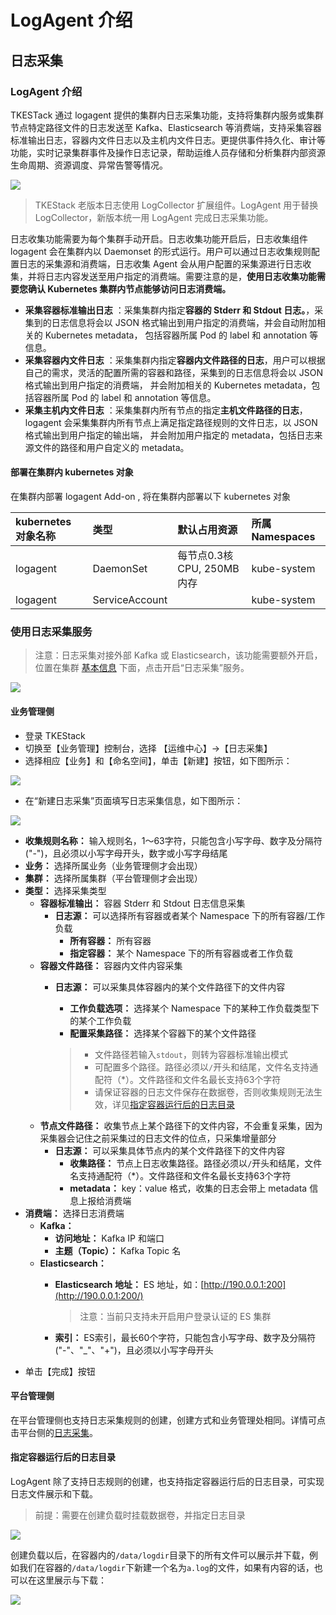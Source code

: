# LogAgent 介绍

## 日志采集

### LogAgent 介绍

TKESTack 通过 logagent 提供的集群内日志采集功能，支持将集群内服务或集群节点特定路径文件的日志发送至 Kafka、Elasticsearch 等消费端，支持采集容器标准输出日志，容器内文件日志以及主机内文件日志。更提供事件持久化、审计等功能，实时记录集群事件及操作日志记录，帮助运维人员存储和分析集群内部资源生命周期、资源调度、异常告警等情况。

![](../../../.gitbook/assets/image%20%2821%29.png)

> TKEStack 老版本日志使用 LogCollector 扩展组件。LogAgent 用于替换 LogCollector，新版本统一用 LogAgent 完成日志采集功能。

日志收集功能需要为每个集群手动开启。日志收集功能开启后，日志收集组件 logagent 会在集群内以 Daemonset 的形式运行。用户可以通过日志收集规则配置日志的采集源和消费端，日志收集 Agent 会从用户配置的采集源进行日志收集，并将日志内容发送至用户指定的消费端。需要注意的是，**使用日志收集功能需要您确认 Kubernetes 集群内节点能够访问日志消费端。**

* **采集容器标准输出日志** ：采集集群内指定**容器的 Stderr 和 Stdout 日志。**，采集到的日志信息将会以 JSON 格式输出到用户指定的消费端，并会自动附加相关的 Kubernetes metadata， 包括容器所属 Pod 的 label 和 annotation 等信息。
* **采集容器内文件日志** ：采集集群内指定**容器内文件路径的日志**，用户可以根据自己的需求，灵活的配置所需的容器和路径，采集到的日志信息将会以 JSON 格式输出到用户指定的消费端， 并会附加相关的 Kubernetes metadata，包括容器所属 Pod 的 label 和 annotation 等信息。
* **采集主机内文件日志** ：采集集群内所有节点的指定**主机文件路径的日志**，logagent 会采集集群内所有节点上满足指定路径规则的文件日志，以 JSON 格式输出到用户指定的输出端， 并会附加用户指定的 metadata，包括日志来源文件的路径和用户自定义的 metadata。

#### 部署在集群内 kubernetes 对象

在集群内部署 logagent Add-on , 将在集群内部署以下 kubernetes 对象

| kubernetes 对象名称 | 类型 | 默认占用资源 | 所属Namespaces |
| :--- | :--- | :--- | :--- |
| logagent | DaemonSet | 每节点0.3核 CPU, 250MB 内存 | kube-system |
| logagent | ServiceAccount |  | kube-system |

### 使用日志采集服务

> 注意：日志采集对接外部 Kafka 或 Elasticsearch，该功能需要额外开启，位置在集群 [基本信息](https://github.com/tkestack/tke/blob/master/hack/platform/cluster.md#%E5%9F%BA%E6%9C%AC%E4%BF%A1%E6%81%AF) 下面，点击开启“日志采集”服务。

![](../../../.gitbook/assets/image%20%2826%29.png)

#### 业务管理侧

* 登录 TKEStack
* 切换至【业务管理】控制台，选择 【运维中心】-&gt;【日志采集】
* 选择相应【业务】和【命名空间】，单击【新建】按钮，如下图所示： 

![](../../../.gitbook/assets/image%20%286%29.png)

* 在“新建日志采集”页面填写日志采集信息，如下图所示： 

![](../../../.gitbook/assets/image%20%2845%29.png)

* **收集规则名称：** 输入规则名，1～63字符，只能包含小写字母、数字及分隔符\("-"\)，且必须以小写字母开头，数字或小写字母结尾
* **业务：** 选择所属业务（业务管理侧才会出现）
* **集群：** 选择所属集群（平台管理侧才会出现）
* **类型：** 选择采集类型
  * **容器标准输出：** 容器 Stderr 和 Stdout 日志信息采集
    * **日志源：** 可以选择所有容器或者某个 Namespace 下的所有容器/工作负载
      * **所有容器：** 所有容器
      * **指定容器：** 某个 Namespace 下的所有容器或者工作负载
  * **容器文件路径：** 容器内文件内容采集
    * **日志源：** 可以采集具体容器内的某个文件路径下的文件内容

      * **工作负载选项：** 选择某个 Namespace 下的某种工作负载类型下的某个工作负载
      * **配置采集路径：** 选择某个容器下的某个文件路径

      > * 文件路径若输入`stdout`，则转为容器标准输出模式
      > * 可配置多个路径。路径必须以`/`开头和结尾，文件名支持通配符（\*）。文件路径和文件名最长支持63个字符
      > * 请保证容器的日志文件保存在数据卷，否则收集规则无法生效，详见[指定容器运行后的日志目录]()
  * **节点文件路径：** 收集节点上某个路径下的文件内容，不会重复采集，因为采集器会记住之前采集过的日志文件的位点，只采集增量部分
    * **日志源：** 可以采集具体节点内的某个文件路径下的文件内容
      * **收集路径：** 节点上日志收集路径。路径必须以`/`开头和结尾，文件名支持通配符（\*）。文件路径和文件名最长支持63个字符
      * **metadata：** key：value 格式，收集的日志会带上 metadata 信息上报给消费端
* **消费端：** 选择日志消费端
  * **Kafka：**
    * **访问地址：** Kafka IP 和端口
    * **主题（Topic）：** Kafka Topic 名
  * **Elasticsearch：**
    * **Elasticsearch 地址：** ES 地址，如：[http://190.0.0.1:200](http://190.0.0.1:200/)

      > 注意：当前只支持未开启用户登录认证的 ES 集群

    * **索引：** ES索引，最长60个字符，只能包含小写字母、数字及分隔符\("-"、"\_"、"+"\)，且必须以小写字母开头
* 单击【完成】按钮

#### 平台管理侧

在平台管理侧也支持日志采集规则的创建，创建方式和业务管理处相同。详情可点击平台侧的[日志采集](https://github.com/tkestack/tke/blob/master/hack/platform/operation/log.md)。

#### 指定容器运行后的日志目录

LogAgent 除了支持日志规则的创建，也支持指定容器运行后的日志目录，可实现日志文件展示和下载。

> 前提：需要在创建负载时挂载数据卷，并指定日志目录

![](../../../.gitbook/assets/image%20%28124%29.png)

创建负载以后，在容器内的`/data/logdir`目录下的所有文件可以展示并下载，例如我们在容器的`/data/logdir`下新建一个名为`a.log`的文件，如果有内容的话，也可以在这里展示与下载：

![](../../../.gitbook/assets/image%20%2830%29.png)


